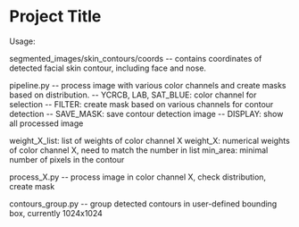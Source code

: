 # Project Title
Usage:

segmented_images/skin_contours/coords
-- contains coordinates of detected facial skin contour, including face and nose.

pipeline.py
-- process image with various color channels and create masks based on distribution.
-- YCRCB, LAB, SAT_BLUE: color channel for selection
-- FILTER: create mask based on various channels for contour detection
-- SAVE_MASK: save contour detection image
-- DISPLAY: show all processed image

weight_X_list: list of weights of color channel X
weight_X: numerical weights of color channel X, need to match the number in list
min_area: minimal number of pixels in the contour

process_X.py
-- process image in color channel X, check distribution, create mask

contours_group.py
-- group detected contours in user-defined bounding box, currently 1024x1024
